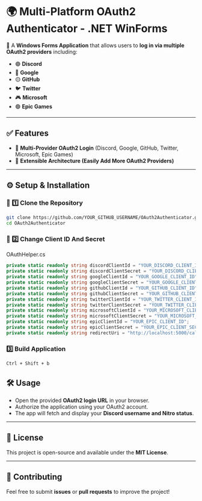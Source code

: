 # 🌍 Multi-Platform OAuth2 Authenticator - .NET WinForms

🚀 A **Windows Forms Application** that allows users to **log in via multiple OAuth2 providers** including:
- 🟣 **Discord**
- 🔵 **Google**
- 🟡 **GitHub**
- 🐦 **Twitter**
- 🎮 **Microsoft**
- 🟢 **Epic Games**

---

## ✅ Features
- 🔐 **Multi-Provider OAuth2 Login** (Discord, Google, GitHub, Twitter, Microsoft, Epic Games)
- 📂 **Extensible Architecture (Easily Add More OAuth2 Providers)**

---

## ⚙️ Setup & Installation

### 🔹 **1️⃣ Clone the Repository**
```sh
git clone https://github.com/YOUR_GITHUB_USERNAME/OAuth2Authenticator.git
cd OAuth2Authenticator
```

### 🔹 **2️⃣ Change Client ID And Secret**
OAuthHelper.cs
```cs
private static readonly string discordClientId = "YOUR_DISCORD_CLIENT_ID";
private static readonly string discordClientSecret = "YOUR_DISCORD_CLIENT_SECRET";
private static readonly string googleClientId = "YOUR_GOOGLE_CLIENT_ID";
private static readonly string googleClientSecret = "YOUR_GOOGLE_CLIENT_SECRET";
private static readonly string githubClientId = "YOUR_GITHUB_CLIENT_ID";
private static readonly string githubClientSecret = "YOUR_GITHUB_CLIENT_SECRET";
private static readonly string twitterClientId = "YOUR_TWITTER_CLIENT_ID";
private static readonly string twitterClientSecret = "YOUR_TWITTER_CLIENT_SECRET";
private static readonly string microsoftClientId = "YOUR_MICROSOFT_CLIENT_ID";
private static readonly string microsoftClientSecret = "YOUR_MICROSOFT_CLIENT_SECRET";
private static readonly string epicClientId = "YOUR_EPIC_CLIENT_ID";
private static readonly string epicClientSecret = "YOUR_EPIC_CLIENT_SECRET";
private static readonly string redirectUri = "http://localhost:5000/callback";
```

### **3️⃣ Build Application**
```
Ctrl + Shift + b
```

## 🛠 Usage
- Open the provided **OAuth2 login URL** in your browser.
- Authorize the application using your OAuth2 account.
- The app will fetch and display your **Discord username and Nitro status**.

---

## 📝 License
This project is open-source and available under the **MIT License**.

---

## 🌟 Contributing
Feel free to submit **issues** or **pull requests** to improve the project!
